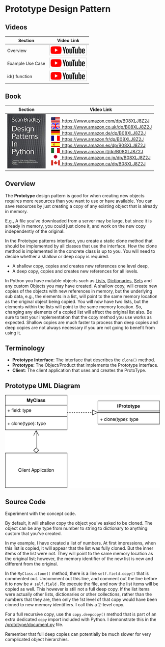 # Prototype Design Pattern

## Videos

Section | Video Link
-|-
Overview | <a id="ytVideoLink" href="https://youtu.be/2tFv9Rf2XGg" target="_blank" title="Overview"><img src="/img/yt_btn_sm.gif" alt="Overview"/></a> 
Example Use Case | <a id="ytVideoLink" href="https://youtu.be/kiMgCLXckU0" target="_blank" title="Use Case"><img src="/img/yt_btn_sm.gif" alt="Use Case"/></a> 
id() function | <a id="ytVideoLink" href="https://youtu.be/tgbGqu3OQD8" target="_blank" title="python id function"><img src="/img/yt_btn_sm.gif" alt="python id function"/></a> 

## Book 
Section | Video Link
-|-
![Design Patterns In Python (ASIN : B08XLJ8Z2J)](/img/design_patterns_in_python_book_125x178.jpg) | &nbsp;<a href="https://www.amazon.com/dp/B08XLJ8Z2J"><img src="/img/flag_us.gif">&nbsp; https://www.amazon.com/dp/B08XLJ8Z2J</a><br/>&nbsp;<a href="https://www.amazon.co.uk/dp/B08XLJ8Z2J"><img src="/img/flag_uk.gif">&nbsp; https://www.amazon.co.uk/dp/B08XLJ8Z2J</a><br/>&nbsp;<a href="https://www.amazon.de/dp/B08XLJ8Z2J"><img src="/img/flag_de.gif">&nbsp; https://www.amazon.de/dp/B08XLJ8Z2J</a><br/>&nbsp;<a href="https://www.amazon.fr/dp/B08XLJ8Z2J"><img src="/img/flag_fr.gif">&nbsp; https://www.amazon.fr/dp/B08XLJ8Z2J</a><br/>&nbsp;<a href="https://www.amazon.es/dp/B08XLJ8Z2J"><img src="/img/flag_es.gif">&nbsp; https://www.amazon.es/dp/B08XLJ8Z2J</a><br/>&nbsp;<a href="https://www.amazon.it/dp/B08XLJ8Z2J"><img src="/img/flag_it.gif">&nbsp; https://www.amazon.it/dp/B08XLJ8Z2J</a><br/>&nbsp;<a href="https://www.amazon.co.jp/dp/B08XLJ8Z2J"><img src="/img/flag_jp.gif">&nbsp; https://www.amazon.co.jp/dp/B08XLJ8Z2J</a><br/>&nbsp;<a href="https://www.amazon.ca/dp/B08XLJ8Z2J"><img src="/img/flag_ca.gif">&nbsp; https://www.amazon.ca/dp/B08XLJ8Z2J</a>

## Overview

The **Prototype** design pattern is good for when creating new objects requires more resources than you want to use or have available. You can save resources by just creating a copy of any existing object that is already in memory.

E.g., A file you've downloaded from a server may be large, but since it is already in memory, you could just clone it, and work on the new copy independently of the original.

In the Prototype patterns interface, you create a static clone method that should be implemented by all classes that use the interface.
How the clone method is implemented in the concrete class is up to you.
You will need to decide whether a shallow or deep copy is required.

* A shallow copy, copies and creates new references one level deep, 
* A deep copy, copies and creates new references for all levels.

In Python you have mutable objects such as [Lists](/builder#python-list), [Dictionaries](/singleton#python-dictionary), [Sets](/observer#python-set) and any custom Objects you may have created. A shallow copy, will create new copies of the objects with new references in memory, but the underlying sub data, e.g., the elements in a list, will point to the same memory location as the original object being copied. You will now have two lists, but the elements within the lists will point to the same memory location. So, changing any elements of a copied list will affect the original list also. Be sure to test your implementation that the copy method you use works as expected. Shallow copies are much faster to process than deep copies and deep copies are not always necessary if you are not going to benefit from using it.

## Terminology

* **Prototype Interface**: The interface that describes the `clone()` method.
* **Prototype**: The Object/Product that implements the Prototype interface.
* **Client**: The client application that uses and creates the ProtoType.

## Prototype UML Diagram

![Prototype UML Diagram](/img/prototype_concept.svg)

## Source Code

Experiment with the concept code. 

By default, it will shallow copy the object you've asked to be cloned. The object can be any type from number to string to dictionary to anything custom that you've created.

In my example, I have created a list of numbers. At first impressions, when this list is copied, it will appear that the list was fully cloned. But the inner items of the list were not. They will point to the same memory location as the original list; however, the memory identifier of the new list is new and different from the original.

In the `MyClass.clone()` method, there is a line `self.field.copy()` that is commented out. Uncomment out this line, and comment out the line before it to now be `# self.field` . Re execute the file, and now the list items will be copied as well. This however is still not a full deep copy. If the list items were actually other lists, dictionaries or other collections, rather than the numbers that they are, then only the 1st level of that copy would have been cloned to new memory identifiers. I call this a 2-level copy.

For a full recursive copy, use the `copy.deepcopy()` method that is part of an extra dedicated `copy` import included with Python. I demonstrate this in the [/prototype/document.py](/prototype/document.py) file. 

Remember that full deep copies can potentially be much slower for very complicated object hierarchies.
